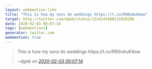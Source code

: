 ```yaml
---
layout: webmention-like
title: "This is how my sons do weddings https://t.co/R90nAuK4ow"
target: http://twitter.com/dgeb/status/1224143480211038208
date: 2020-02-03 00:07:14
tags: [webmentions]
generator: twitter.com
webmention: true
---
```


<blockquote class="external-citation">
  <p>
    This is how my sons do weddings https://t.co/R90nAuK4ow
  </p>
  <cite>‒<span class="p-author p-name">dgeb</span>
    on
    <a href="http://twitter.com/dgeb/status/1224143480211038208" rel="external nofollow" target="_blank">2020-02-03 00:07:14</a>
  </cite>
</blockquote>
